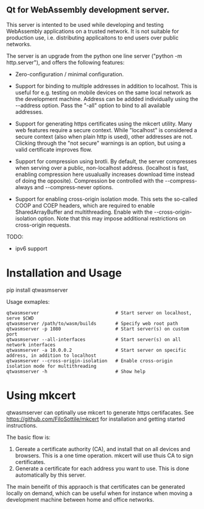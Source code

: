 ## Qt for WebAssembly development server. 

This server is intented to be used while developing and testing WebAssembly applications on a
trusted network. It is not suitable for production use, i.e. distributing applicaitons to end
users over public networks.

The server is an upgrade from the python one line server ("python -m http.server"), and offers the
following features:

* Zero-configuration / minimal configuration.

* Support for binding to multiple addresses in addition to localhost. This is useful
  for e.g. testing on mobile devices on the same local network as the development machine.
  Address can be addded individually using the --address option. Pass the "-all" option to
  bind to all available addresses.

* Support for generating https certificates using the mkcert utility. Many web features
  require a secure context. While "localhost" is considered a secure context (also when plain
  http is used), other addresses are not. Clicking through the "not secure" warnings is
  an option, but using a valid certificate improves flow.

* Support for compression using brotli. By default, the server compresses when serving over a
  public, non-localhost address. (localhost is fast, enabling compression here usualually increases
  download time instead of doing the opposite). Compression be controlled with the --compress-always and
  --compress-never options.

* Support for enabling cross-origin isolation mode. This sets the so-called COOP and COEP headers,
  which are required to enable SharedArrayBuffer and multithreading. Enable with the --cross-origin-isolation
  option. Note that this may impose additional restrictions on cross-origin requests.

TODO:

 * ipv6 support

# Installation and Usage

pip install qtwasmserver

Usage exmaples:

    qtwasmserver                            # Start server on localhost, serve $CWD
    qtwasmserver /path/to/wasm/builds       # Specify web root path
    qtwasmserver -p 1080                    # Start server(s) on custom port
    qtwasmserver --all-interfaces           # Start server(s) on all network interfaces
    qtwasmserver -a 10.0.0.2                # Start server on specific address, in addition to localhost
    qtwasmserver --cross-origin-isolation   # Enable cross-origin isolation mode for multithreading
    qtwasmserver -h                         # Show help

# Using mkcert

qtwasmserver can optinally use mkcert to generate https certifacates. See https://github.com/FiloSottile/mkcert for
installation and getting started instructions.

The basic flow is:

 1. Gereate a certificate authority (CA), and install that on all devices and browsers.
    This is a one time operation. mkcert will use thuis CA to sign certificates.
 2. Generate a certificate for each address you want to use. This is done automatically
    by this server.

The main beneifit of this appraoch is that certificates can be generated locally on demand,
which can be useful when for instance when moving a development machine between home and office
networks.
